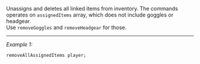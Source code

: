 Unassigns and deletes all linked items from inventory.
The commands operates on `assignedItems` array, which does not include goggles or headgear.<br>
Use `removeGoggles` and `removeHeadgear` for those.


---
*Example 1:*
```sqf
removeAllAssignedItems player;
```